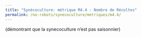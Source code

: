 ```yaml
---
title: "Synécoculture: métrique M4.4 : Nombre de Récoltes"
permalink: /no-robots/synecoculture/metriques/m4.4/
---
```

 (démontrant que la synecoculture n’est pas saisonnier)
